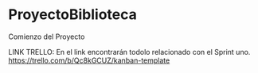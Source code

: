 # ProyectoBiblioteca
Comienzo del Proyecto

LINK TRELLO:
En el link encontrarán todolo relacionado con el Sprint uno.
https://trello.com/b/Qc8kGCUZ/kanban-template
